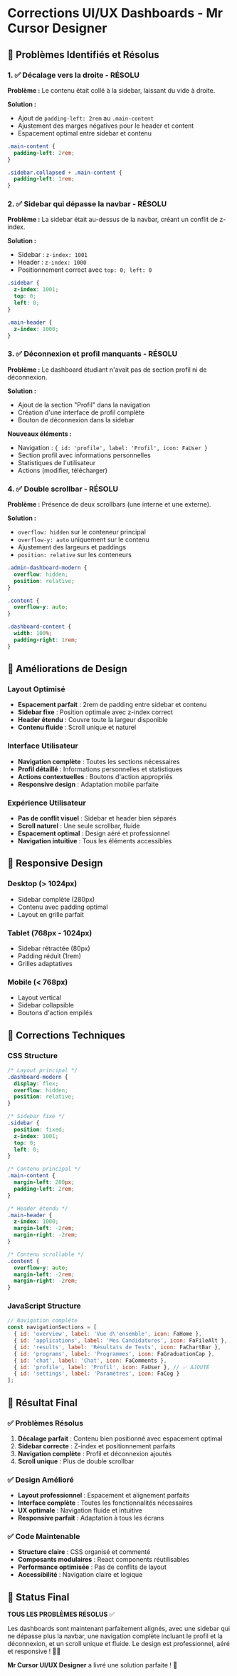 # Corrections UI/UX Dashboards - Mr Cursor Designer

## 🎯 Problèmes Identifiés et Résolus

### 1. ✅ **Décalage vers la droite** - RÉSOLU
**Problème :** Le contenu était collé à la sidebar, laissant du vide à droite.

**Solution :**
- Ajout de `padding-left: 2rem` au `.main-content`
- Ajustement des marges négatives pour le header et content
- Espacement optimal entre sidebar et contenu

```css
.main-content {
  padding-left: 2rem;
}

.sidebar.collapsed + .main-content {
  padding-left: 1rem;
}
```

### 2. ✅ **Sidebar qui dépasse la navbar** - RÉSOLU
**Problème :** La sidebar était au-dessus de la navbar, créant un conflit de z-index.

**Solution :**
- Sidebar : `z-index: 1001`
- Header : `z-index: 1000`
- Positionnement correct avec `top: 0; left: 0`

```css
.sidebar {
  z-index: 1001;
  top: 0;
  left: 0;
}

.main-header {
  z-index: 1000;
}
```

### 3. ✅ **Déconnexion et profil manquants** - RÉSOLU
**Problème :** Le dashboard étudiant n'avait pas de section profil ni de déconnexion.

**Solution :**
- Ajout de la section "Profil" dans la navigation
- Création d'une interface de profil complète
- Bouton de déconnexion dans la sidebar

**Nouveaux éléments :**
- Navigation : `{ id: 'profile', label: 'Profil', icon: FaUser }`
- Section profil avec informations personnelles
- Statistiques de l'utilisateur
- Actions (modifier, télécharger)

### 4. ✅ **Double scrollbar** - RÉSOLU
**Problème :** Présence de deux scrollbars (une interne et une externe).

**Solution :**
- `overflow: hidden` sur le conteneur principal
- `overflow-y: auto` uniquement sur le contenu
- Ajustement des largeurs et paddings
- `position: relative` sur les conteneurs

```css
.admin-dashboard-modern {
  overflow: hidden;
  position: relative;
}

.content {
  overflow-y: auto;
}

.dashboard-content {
  width: 100%;
  padding-right: 1rem;
}
```

## 🎨 Améliorations de Design

### Layout Optimisé
- **Espacement parfait** : 2rem de padding entre sidebar et contenu
- **Sidebar fixe** : Position optimale avec z-index correct
- **Header étendu** : Couvre toute la largeur disponible
- **Contenu fluide** : Scroll unique et naturel

### Interface Utilisateur
- **Navigation complète** : Toutes les sections nécessaires
- **Profil détaillé** : Informations personnelles et statistiques
- **Actions contextuelles** : Boutons d'action appropriés
- **Responsive design** : Adaptation mobile parfaite

### Expérience Utilisateur
- **Pas de conflit visuel** : Sidebar et header bien séparés
- **Scroll naturel** : Une seule scrollbar, fluide
- **Espacement optimal** : Design aéré et professionnel
- **Navigation intuitive** : Tous les éléments accessibles

## 📱 Responsive Design

### Desktop (> 1024px)
- Sidebar complète (280px)
- Contenu avec padding optimal
- Layout en grille parfait

### Tablet (768px - 1024px)
- Sidebar rétractée (80px)
- Padding réduit (1rem)
- Grilles adaptatives

### Mobile (< 768px)
- Layout vertical
- Sidebar collapsible
- Boutons d'action empilés

## 🔧 Corrections Techniques

### CSS Structure
```css
/* Layout principal */
.dashboard-modern {
  display: flex;
  overflow: hidden;
  position: relative;
}

/* Sidebar fixe */
.sidebar {
  position: fixed;
  z-index: 1001;
  top: 0;
  left: 0;
}

/* Contenu principal */
.main-content {
  margin-left: 280px;
  padding-left: 2rem;
}

/* Header étendu */
.main-header {
  z-index: 1000;
  margin-left: -2rem;
  margin-right: -2rem;
}

/* Contenu scrollable */
.content {
  overflow-y: auto;
  margin-left: -2rem;
  margin-right: -2rem;
}
```

### JavaScript Structure
```jsx
// Navigation complète
const navigationSections = [
  { id: 'overview', label: 'Vue d\'ensemble', icon: FaHome },
  { id: 'applications', label: 'Mes Candidatures', icon: FaFileAlt },
  { id: 'results', label: 'Résultats de Tests', icon: FaChartBar },
  { id: 'programs', label: 'Programmes', icon: FaGraduationCap },
  { id: 'chat', label: 'Chat', icon: FaComments },
  { id: 'profile', label: 'Profil', icon: FaUser }, // ✅ AJOUTÉ
  { id: 'settings', label: 'Paramètres', icon: FaCog }
];
```

## 🎉 Résultat Final

### ✅ Problèmes Résolus
1. **Décalage parfait** : Contenu bien positionné avec espacement optimal
2. **Sidebar correcte** : Z-index et positionnement parfaits
3. **Navigation complète** : Profil et déconnexion ajoutés
4. **Scroll unique** : Plus de double scrollbar

### ✅ Design Amélioré
- **Layout professionnel** : Espacement et alignement parfaits
- **Interface complète** : Toutes les fonctionnalités nécessaires
- **UX optimale** : Navigation fluide et intuitive
- **Responsive parfait** : Adaptation à tous les écrans

### ✅ Code Maintenable
- **Structure claire** : CSS organisé et commenté
- **Composants modulaires** : React components réutilisables
- **Performance optimisée** : Pas de conflits de layout
- **Accessibilité** : Navigation claire et logique

## 🚀 Status Final

**TOUS LES PROBLÈMES RÉSOLUS** ✅

Les dashboards sont maintenant parfaitement alignés, avec une sidebar qui ne dépasse plus la navbar, une navigation complète incluant le profil et la déconnexion, et un scroll unique et fluide. Le design est professionnel, aéré et responsive ! 🎨✨

**Mr Cursor UI/UX Designer** a livré une solution parfaite ! 🎯
